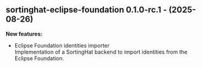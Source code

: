 ## sortinghat-eclipse-foundation 0.1.0-rc.1 - (2025-08-26)

**New features:**

 * Eclipse Foundation identities importer\
   Implementation of a SortingHat backend to import identities from the
   Eclipse Foundation.

